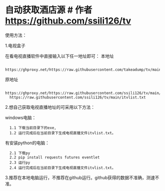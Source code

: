 # 自动获取酒店源  # 作者 https://github.com/ssili126/tv


使用方法：

1.电视盒子

  在看电视直播软件中直接输入以下任一地址即可：
  本地址
  
      https://ghproxy.net/https://raw.githubusercontent.com/takeadump/tv/main/itvlist.txt
  原地址
  
      https://ghproxy.net/https://raw.githubusercontent.com/ssili126/tv/main/itvlist.txt
      https://raw.githubusercontent.com/ssili126/tv/main/itvlist.txt
  
2.想自己获取电视直播地址的可采用以下方法：

  windows电脑：
  
      1.1 下载当前目录下的exe,
      1.2 运行完成后在当前目录下生成电视直播文件itvlist.txt。
  
  有安装python的电脑：
  
      2.1 下载py
      2.2 pip install requests futures eventlet
      2.3 运行py
      2.4 运行完成后在当前目录下生成电视直播文件itvlist.txt。

  
3.推荐在本地电脑运行，不推荐在github运行。github获得的数据不准确，测速不准。


